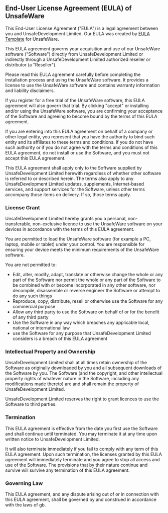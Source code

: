 <h2>End-User License Agreement (EULA) of <span class="app_name">UnsafeWare</span></h2>

<p>This End-User License Agreement ("EULA") is a legal agreement between you and <span class="company_name">UnsafeDevelopment Limited</span>. Our EULA was created by <a href="https://www.eulatemplate.com">EULA Template</a> for <span class="app_name">UnsafeWare</span>.</p></p>

<p>This EULA agreement governs your acquisition and use of our <span class="app_name">UnsafeWare</span> software ("Software") directly from <span class="company_name">UnsafeDevelopment Limited</span> or indirectly through a <span class="company_name">UnsafeDevelopment Limited</span> authorized reseller or distributor (a "Reseller"). </p>

<p>Please read this EULA agreement carefully before completing the installation process and using the <span class="app_name">UnsafeWare</span> software. It provides a license to use the <span class="app_name">UnsafeWare</span> software and contains warranty information and liability disclaimers.</p>

<p>If you register for a free trial of the <span class="app_name">UnsafeWare</span> software, this EULA agreement will also govern that trial. By clicking "accept" or installing and/or using the <span class="app_name">UnsafeWare</span> software, you are confirming your acceptance of the Software and agreeing to become bound by the terms of this EULA agreement.</p>

<p>If you are entering into this EULA agreement on behalf of a company or other legal entity, you represent that you have the authority to bind such entity and its affiliates to these terms and conditions. If you do not have such authority or if you do not agree with the terms and conditions of this EULA agreement, do not install or use the Software, and you must not accept this EULA agreement.</p>

<p>This EULA agreement shall apply only to the Software supplied by <span class="company_name">UnsafeDevelopment Limited</span> herewith regardless of whether other software is referred to or described herein. The terms also apply to any <span class="company_name">UnsafeDevelopment Limited</span> updates, supplements, Internet-based services, and support services for the Software, unless other terms accompany those items on delivery. If so, those terms apply.</p>

<h3>License Grant</h3>

<p><span class="company_name">UnsafeDevelopment Limited</span> hereby grants you a personal, non-transferable, non-exclusive licence to use the <span class="app_name">UnsafeWare</span> software on your devices in accordance with the terms of this EULA agreement.</p>

<p>You are permitted to load the <span class="app_name">UnsafeWare</span> software (for example a PC, laptop, mobile or tablet) under your control. You are responsible for ensuring your device meets the minimum requirements of the <span class="app_name">UnsafeWare</span> software.</p>

<p>You are not permitted to:</p>

<ul>
<li>Edit, alter, modify, adapt, translate or otherwise change the whole or any part of the Software nor permit the whole or any part of the Software to be combined with or become incorporated in any other software, nor decompile, disassemble or reverse engineer the Software or attempt to do any such things</li>
<li>Reproduce, copy, distribute, resell or otherwise use the Software for any commercial purpose</li>
<li>Allow any third party to use the Software on behalf of or for the benefit of any third party</li>
<li>Use the Software in any way which breaches any applicable local, national or international law</li>
<li>use the Software for any purpose that <span class="company_name">UnsafeDevelopment Limited</span> considers is a breach of this EULA agreement</li>
</ul>

<h3>Intellectual Property and Ownership</h3>

<p><span class="company_name">UnsafeDevelopment Limited</span> shall at all times retain ownership of the Software as originally downloaded by you and all subsequent downloads of the Software by you. The Software (and the copyright, and other intellectual property rights of whatever nature in the Software, including any modifications made thereto) are and shall remain the property of <span class="company_name">UnsafeDevelopment Limited</span>.</p>

<p><span class="company_name">UnsafeDevelopment Limited</span> reserves the right to grant licences to use the Software to third parties.</p>

<h3>Termination</h3>

<p>This EULA agreement is effective from the date you first use the Software and shall continue until terminated. You may terminate it at any time upon written notice to <span class="company_name">UnsafeDevelopment Limited</span>.</p>

<p>It will also terminate immediately if you fail to comply with any term of this EULA agreement. Upon such termination, the licenses granted by this EULA agreement will immediately terminate and you agree to stop all access and use of the Software. The provisions that by their nature continue and survive will survive any termination of this EULA agreement.</p>

<h3>Governing Law</h3>

<p>This EULA agreement, and any dispute arising out of or in connection with this EULA agreement, shall be governed by and construed in accordance with the laws of <span class="country">gb</span>.</p>
